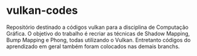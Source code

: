 # vulkan-codes
Repositório destinado a códigos vulkan para a disciplina de Computação Gráfica.
O objetivo do trabalho é recriar as técnicas de Shadow Mapping, Bump Mapping e Phong, todas utilizando o Vulkan.
Entretanto códigos do aprendizado em geral também foram colocados nas demais branchs.
